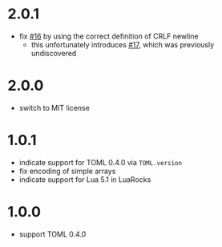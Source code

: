 # 2.0.1
* fix [#16](https://github.com/jonstoler/lua-toml/issues/16) by using the correct definition of CRLF newline
	* this unfortunately introduces [#17](https://github.com/jonstoler/lua-toml/issues/17), which was previously undiscovered

# 2.0.0
* switch to MIT license

# 1.0.1
* indicate support for TOML 0.4.0 via `TOML.version`
* fix encoding of simple arrays
* indicate support for Lua 5.1 in LuaRocks

# 1.0.0
* support TOML 0.4.0

